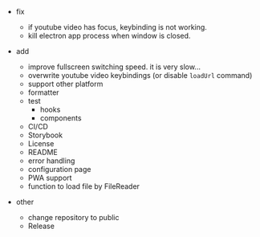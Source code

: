* fix
    - if youtube video has focus, keybinding is not working.
    - kill electron app process when window is closed.

* add
    - improve fullscreen switching speed. it is very slow...
    - overwrite youtube video keybindings (or disable `loadUrl` command)
    - support other platform
    - formatter
    - test
        + hooks
        + components
    - CI/CD
    - Storybook
    - License
    - README
    - error handling
    - configuration page
    - PWA support
    - function to load file by FileReader

* other
    - change repository to public
    - Release

